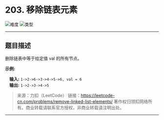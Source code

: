 # 203. 移除链表元素

![难度](https://img.shields.io/badge/难度-简单-5cb85c.svg?logo=leetcode&style=flat)  ![类型](https://img.shields.io/badge/类型-链表-violet.svg?style=flat)

---

## 题目描述

删除链表中等于给定值 val 的所有节点。

**示例:**

&emsp;**输入:** `1->2->6->3->4->5->6, val = 6`  
&emsp;**输出:** `1->2->3->4->5`

> 来源：力扣（LeetCode）
> 链接：https://leetcode-cn.com/problems/remove-linked-list-elements/
> 著作权归领扣网络所有。商业转载请联系官方授权，非商业转载请注明出处。

---
